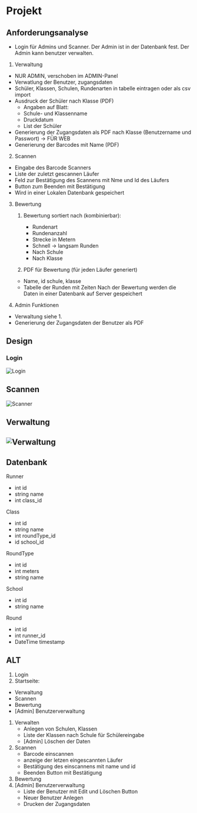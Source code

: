 # Projekt 
## Anforderungsanalyse
- Login für Admins und Scanner. Der Admin ist in der Datenbank fest. Der Admin kann benutzer verwalten.

1. Verwaltung
- NUR ADMIN, verschoben im ADMIN-Panel
- Verwatlung der Benutzer, zugangsdaten
- Schüler, Klassen, Schulen, Rundenarten in tabelle eintragen oder als csv import
- Ausdruck der Schüler nach Klasse (PDF)
  - Angaben auf Blatt:
  - Schule- und Klassenname
  - Druckdatum
  - List der Schüler
- Generierung der Zugangsdaten als PDF nach Klasse (Benutzername und Passwort) -> FÜR WEB
- Generierung der Barcodes mit Name (PDF)

2. Scannen
- Eingabe des Barcode Scanners
- Liste der zuletzt gescannen Läufer
- Feld zur Bestätigung des Scannens mit Nme und Id des Läufers
- Button zum Beenden mit Bestätigung
- Wird in einer Lokalen Datenbank gespeichert


3. Bewertung
   1. Bewertung sortiert nach (kombinierbar):
      - Rundenart
      - Rundenanzahl
      - Strecke in Metern
      - Schnell -> langsam Runden
      - Nach Schule
      - Nach Klasse

   2. PDF für Bewertung (für jeden Läufer generiert)
   - Name, id schule, klasse
   - Tabelle der Runden mit Zeiten
Nach der Bewertung werden die Daten in einer Datenbank auf Server gespeichert


4. Admin Funktionen
  - Verwaltung siehe 1.
  - Generierung der Zugangsdaten der Benutzer als PDF


## Design

### Login
![Login](/images/Login.jpg)


## Scannen
![Scanner](/images/Scannen.jpg)

## Verwaltung
![Verwaltung](/images/Verwaltung.png)
---------------------------------------------------------------------------------------



## Datenbank

Runner
- int id
- string name
- int class_id

Class
- int id
- string name
- int roundType_id
- id school_id

RoundType
- int id
- int meters
- string name

School
- int id
- string name

Round
- int id
- int runner_id
- DateTime timestamp














## ALT
1. Login
2. Startseite:
  - Verwaltung
  - Scannen
  - Bewertung
  - \[Admin] Benutzerverwaltung

1. Verwalten
   - Anlegen von Schulen, Klassen
   - Liste der Klassen nach Schule für Schülereingabe
   - \[Admin] Löschen der Daten
2. Scannen
   - Barcode einscannen
   - anzeige der letzen eingescannten Läufer
   - Bestätigung des einscannens mit name und id
   - Beenden Button mit Bestätigung
3. Bewertung
4. \[Admin] Benutzerverwaltung
   - Liste der Benutzer mit Edit und Löschen Button
   - Neuer Benutzer Anlegen
   - Drucken der Zugangsdaten
